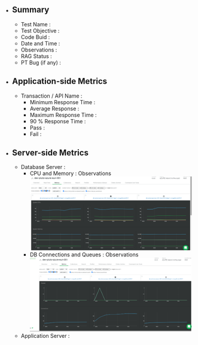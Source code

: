 - ## Summary
    - Test Name :
    - Test Objective :
    - Code Buid :
    - Date and Time :
    - Observations :
    - RAG Status :
    - PT Bug (if any) : 
 - ## Application-side Metrics
    - Transaction / API  Name :
      - Minimum Response Time :
      - Average Response :
      - Maximum Response Time :
      - 90 % Response Time :
      - Pass :
      - Fail :
 - ## Server-side Metrics
   - Database Server :
     - CPU and Memory : Observations
      ![Mongo DB CPU and Memory - Sample Image](./Images/MongoDB_Perf_TestName_BuildNo_CPUandMemory_DateandTime.png)
     - DB Connections and Queues : Observations
      ![Mongo DB Connections and Queues - Sample Image](./Images/MongoDB_Perf_TestName_BuildNo_QueuesandConnections_DateandTime.png)
   - Application Server  :


